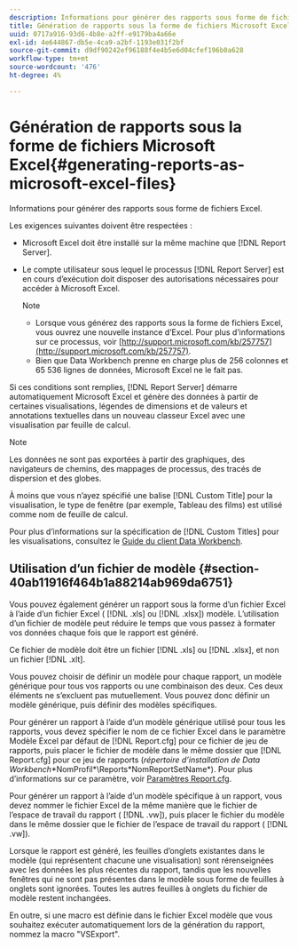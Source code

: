 ```yaml
---
description: Informations pour générer des rapports sous forme de fichiers Excel.
title: Génération de rapports sous la forme de fichiers Microsoft Excel
uuid: 0717a916-93d6-4b8e-a2ff-e9179ba4a66e
exl-id: 4e644867-db5e-4ca9-a2bf-1193e031f2bf
source-git-commit: d9df90242ef96188f4e4b5e6d04cfef196b0a628
workflow-type: tm+mt
source-wordcount: '476'
ht-degree: 4%

---
```


# Génération de rapports sous la forme de fichiers Microsoft Excel{#generating-reports-as-microsoft-excel-files}

Informations pour générer des rapports sous forme de fichiers Excel.

Les exigences suivantes doivent être respectées :

* Microsoft Excel doit être installé sur la même machine que [!DNL Report Server].
* Le compte utilisateur sous lequel le processus [!DNL Report Server] est en cours d’exécution doit disposer des autorisations nécessaires pour accéder à Microsoft Excel.

   >[!NOTE]
   >
   >
   >    
   >    
   >    * Lorsque vous générez des rapports sous la forme de fichiers Excel, vous ouvrez une nouvelle instance d’Excel. Pour plus d’informations sur ce processus, voir [http://support.microsoft.com/kb/257757](http://support.microsoft.com/kb/257757).
   >    * Bien que Data Workbench prenne en charge plus de 256 colonnes et 65 536 lignes de données, Microsoft Excel ne le fait pas.


Si ces conditions sont remplies, [!DNL Report Server] démarre automatiquement Microsoft Excel et génère des données à partir de certaines visualisations, légendes de dimensions et de valeurs et annotations textuelles dans un nouveau classeur Excel avec une visualisation par feuille de calcul.

>[!NOTE]
>
>Les données ne sont pas exportées à partir des graphiques, des navigateurs de chemins, des mappages de processus, des tracés de dispersion et des globes.

À moins que vous n’ayez spécifié une balise [!DNL Custom Title] pour la visualisation, le type de fenêtre (par exemple, Tableau des films) est utilisé comme nom de feuille de calcul.

Pour plus d’informations sur la spécification de [!DNL Custom Titles] pour les visualisations, consultez le [Guide du client Data Workbench](https://docs.adobe.com/content/help/fr-FR/data-workbench/using/client/t-open-ins.html).

## Utilisation d’un fichier de modèle {#section-40ab11916f464b1a88214ab969da6751}

Vous pouvez également générer un rapport sous la forme d’un fichier Excel à l’aide d’un fichier Excel ( [!DNL .xls] ou [!DNL .xlsx]) modèle. L’utilisation d’un fichier de modèle peut réduire le temps que vous passez à formater vos données chaque fois que le rapport est généré.

Ce fichier de modèle doit être un fichier [!DNL .xls] ou [!DNL .xlsx], et non un fichier [!DNL .xlt].

Vous pouvez choisir de définir un modèle pour chaque rapport, un modèle générique pour tous vos rapports ou une combinaison des deux. Ces deux éléments ne s’excluent pas mutuellement. Vous pouvez donc définir un modèle générique, puis définir des modèles spécifiques.

Pour générer un rapport à l’aide d’un modèle générique utilisé pour tous les rapports, vous devez spécifier le nom de ce fichier Excel dans le paramètre Modèle Excel par défaut de [!DNL Report.cfg] pour ce fichier de jeu de rapports, puis placer le fichier de modèle dans le même dossier que [!DNL Report.cfg] pour ce jeu de rapports (*répertoire d’installation de Data Workbench*\*NomProfil*\Reports\*NomReportSetName*). Pour plus d’informations sur ce paramètre, voir [Paramètres Report.cfg](../../../../../home/c-rpt-oview/c-rpt-param-ref/c-rpt-param.md#concept-838e59d72d3f4cb29ee15f5c7eb0ceff).

Pour générer un rapport à l’aide d’un modèle spécifique à un rapport, vous devez nommer le fichier Excel de la même manière que le fichier de l’espace de travail du rapport ( [!DNL .vw]), puis placer le fichier du modèle dans le même dossier que le fichier de l’espace de travail du rapport ( [!DNL .vw]).

Lorsque le rapport est généré, les feuilles d’onglets existantes dans le modèle (qui représentent chacune une visualisation) sont rérenseignées avec les données les plus récentes du rapport, tandis que les nouvelles fenêtres qui ne sont pas présentes dans le modèle sous forme de feuilles à onglets sont ignorées. Toutes les autres feuilles à onglets du fichier de modèle restent inchangées.

En outre, si une macro est définie dans le fichier Excel modèle que vous souhaitez exécuter automatiquement lors de la génération du rapport, nommez la macro &quot;VSExport&quot;.
